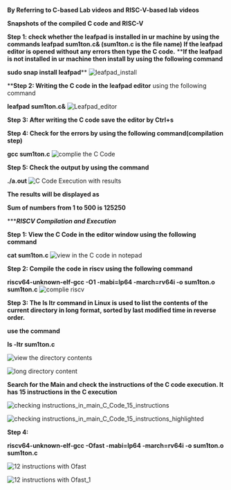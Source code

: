 **By Referring to C-based Lab videos and RISC-V-based lab videos**

**Snapshots of the compiled C code and RISC-V**

**Step 1: check whether the leafpad is installed in ur machine by using the commands
leafpad sum1ton.c& (sum1ton.c is the file name)
If the leafpad editor is opened without any errors then type the C code.**
****If the leafpad is not installed in ur machine then install by using the following command**

**sudo snap install leafpad****
![leafpad_install](https://github.com/Abdulbitm/Abdul/assets/160620896/a81bfafd-246c-44d5-85bf-2bf4092517d3)

****Step 2: Writing the C code in the leafpad editor** using the following command

**leafpad sum1ton.c&**
![Leafpad_editor](https://github.com/Abdulbitm/Abdul/assets/160620896/ed488618-98bb-4de7-85f3-8aff1329d465)

**Step 3: After writing the C code save the editor by Ctrl+s**

**Step 4: Check for the errors by using the following command(compilation step)**

**gcc sum1ton.c**
![complie the C Code](https://github.com/Abdulbitm/Abdul/assets/160620896/982d5fe6-b150-4535-9611-8478a12165ae)

**Step 5: Check the output by using the command**

**./a.out**
![C Code Execution with results ](https://github.com/Abdulbitm/Abdul/assets/160620896/07457616-fb58-4bb1-9c1f-dd32f256625b)

**The results will be displayed as** 

**Sum of numbers from 1 to 500 is 125250**


********************************************************RISCV Compilation and Execution*****************************************************

**Step 1: View the C Code in the editor window using the following command**

**cat sum1ton.c**
![view in the C code in notepad](https://github.com/Abdulbitm/Abdul/assets/160620896/cd8e147a-6cf3-444d-a76c-1b24ed063636)

**Step 2: Compile the code in riscv using the following command**

**riscv64-unknown-elf-gcc -O1 -mabi=lp64 -march=rv64i -o sum1ton.o sum1ton.c**
![complie riscv](https://github.com/Abdulbitm/Abdul/assets/160620896/b85e4975-9bc1-4258-8091-6904692328cc)

**Step 3: The ls ltr command in Linux is used to list the contents of the current directory in long format, sorted by last modified time in reverse order.**

**use the command**

**ls -ltr sum1ton.c**

![view the directory contents](https://github.com/Abdulbitm/Abdul/assets/160620896/c7dd20be-b896-4d19-af98-077590a23b14)


![long directory content](https://github.com/Abdulbitm/Abdul/assets/160620896/3e2e473a-9f55-4bec-8ed3-4bd2732efbee)

**Search for the Main and check the instructions of the C code execution. It has 15 instructions in the C execution**

![checking instructions_in_main_C_Code_15_instructions](https://github.com/Abdulbitm/Abdul/assets/160620896/8d7d1502-a997-403d-a2cc-fcd459962a43)

![checking instructions_in_main_C_Code_15_instructions_highlighted](https://github.com/Abdulbitm/Abdul/assets/160620896/0a07ba3e-4a3d-41a7-a158-3ef976ce0292)


**Step 4:**

**riscv64-unknown-elf-gcc -Ofast -mabi=lp64 -march=rv64i -o sum1ton.o sum1ton.c**

![12 instructions with Ofast](https://github.com/Abdulbitm/Abdul/assets/160620896/f2ebdc19-c3a6-494d-a25d-6d71c2811440)



![12 instructions with Ofast_1](https://github.com/Abdulbitm/Abdul/assets/160620896/4904feb4-c3ab-4337-976c-9a94bacbf85a)







